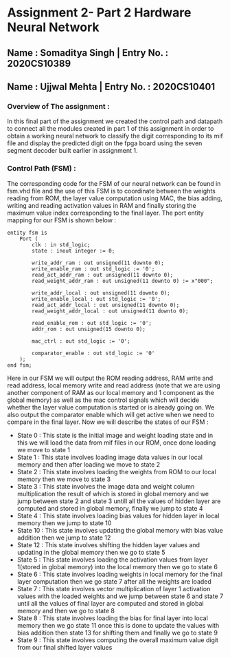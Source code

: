 # Assignment 2- Part 2 Hardware Neural Network 

## Name : Somaditya Singh | Entry No. : 2020CS10389

## Name : Ujjwal Mehta | Entry No. : 2020CS10401

### Overview of The assignment :

In this final part of the assignment we created the control path and datapath to connect all the modules created in part 1 of this assignment in order to obtain a working neural network to classify the digit corresponding to its mif file and display the predicted digit on the fpga board using the seven segment decoder built earlier in assignment 1.



### Control Path (FSM) :

The corresponding code for the FSM of our neural network can be found in fsm.vhd file and the use of this  FSM is to coordinate between the weights reading from ROM, the layer value computation using MAC, the bias adding, writing and reading activation values in RAM and finally storing the maximum value index corresponding to the final layer.  The port entity mapping for our FSM is shown below :

```
entity fsm is
    Port (
        clk : in std_logic;
        state : inout integer := 0;

        write_addr_ram : out unsigned(11 downto 0);
        write_enable_ram : out std_logic := '0';
        read_act_addr_ram : out unsigned(11 downto 0);
        read_weight_addr_ram : out unsigned(11 downto 0) := x"000";

        write_addr_local : out unsigned(11 downto 0);
        write_enable_local : out std_logic := '0';
        read_act_addr_local : out unsigned(11 downto 0);
        read_weight_addr_local : out unsigned(11 downto 0);

        read_enable_rom : out std_logic := '0';
        addr_rom : out unsigned(15 downto 0);

        mac_ctrl : out std_logic := '0';

        comparator_enable : out std_logic := '0'
    );
end fsm;
```

 Here in our FSM we will output the ROM reading address, RAM write and read address, local memory write and read address (note that we are using another component of RAM as our local memory and 1 component as the global memory) as well as the mac control signals which will decide whether the layer value computation is started or is already going on. We also output the comparator enable which will get active when we need to compare in the final layer. Now we will describe the states of our FSM :

- State 0 : This state is the initial image and weight loading state and in this we will load the data from mif files in our ROM, once done loading we move to state 1
- State 1 : This state involves loading image data values in our local memory and then after loading we move to state 2
- State 2 : This state involves loading the weights from ROM to our local memory then we move to state 3
- State 3 : This state involves the image data and weight column multiplication the result of which is stored in global memory and we jump between state 2 and state 3 untill all the values of hidden layer are computed and stored in global memory, finally we jump to state 4 
- State 4 : This state involves loading bias values for hidden layer in local memory then we jump to state 10
- State 10 : This state involves updating the global memory with bias value addition then we jump to state 12
- State 12 : This state involves shifting the hidden layer values and updating in the global memory then we go to state 5
- State 5 : This state involves loading the activation values from layer 1(stored in global memory) into the local memory then we go to state 6
- State 6 : This state involves loading weights in local memory for the final layer computation then we go state 7 after all the weights are loaded 
- State 7 : This state involves vector multiplication of layer 1 activation values with the loaded weights and we jump between state 6 and state 7 until all the values of final layer are computed and stored in global memory and then we go to state 8
- State 8 : This state involves loading the bias for final layer into  local memory then we go state 11 once this is done to update the values with bias addition then state 13 for shifting them and finally we go to state 9
- State 9 : This state involves computing the overall maximum value digit from our final shifted layer values 